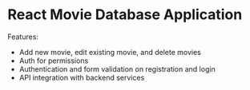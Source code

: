 # React Movie Database Application

Features:
- Add new movie, edit existing movie, and delete movies
- Auth for permissions
- Authentication and form validation on registration and login
- API integration with backend services

